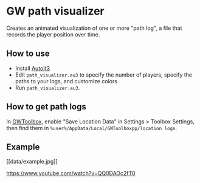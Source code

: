 # GW path visualizer

Creates an animated visualization of one or more "path log", a file that records the player position over time. 

## How to use
* Install [AutoIt3](https://www.autoitscript.com/site/)
* Edit `path_visualizer.au3` to specify the number of players, specify the paths to your logs, and customize colors
* Run `path_visualizer.au3`. 

## How to get path logs
In [GWToolbox](www.gwtoolbox.com), enable "Save Location Data" in Settings > Toolbox Settings, then find them in `%user%/AppData/Local/GWToolboxpp/location logs`. 

## Example
[[data/example.jpg]]

https://www.youtube.com/watch?v=QQ0DAOc2fT0

